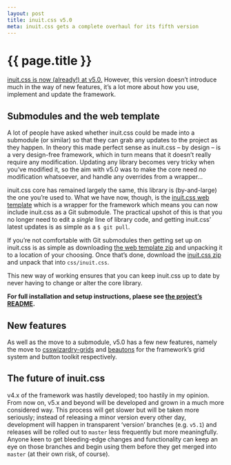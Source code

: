 ```yaml
---
layout: post
title: inuit.css v5.0
meta: inuit.css gets a complete overhaul for its fifth version
---
```


# {{ page.title }}

[inuit.css is now (already!) at v5.0.](https://github.com/csswizardry/inuit.css)
However, this version doesn’t introduce much in the way of new features, it’s a
lot more about how you use, implement and update the framework.

## Submodules and the web template

A lot of people have asked whether inuit.css could be made into a submodule (or
similar) so that they can grab any updates to the project as they happen. In
theory this made perfect sense as inuit.css – by design – is a very design-free
framework, which in turn means that it doesn’t really require any modification.
Updating any library becomes very tricky when you’ve modified it, so the aim
with v5.0 was to make the core need _no_ modification whatsoever, and handle any
overrides from a wrapper…

inuit.css core has remained largely the same, this library is (by-and-large) the
one you’re used to. What we have now, though, is the
[inuit.css web template](https://github.com/csswizardry/inuit.css-web-template)
which is a wrapper for the framework which means you can now include inuit.css
as a Git submodule. The practical upshot of this is that you no longer need to
edit a _single_ line of library code, and getting inuit.css’ latest updates is
as simple as a `$ git pull`.

If you’re not comfortable with Git submodules then getting set up on inuit.css
is as simple as downloading [the web template zip](https://github.com/csswizardry/inuit.css-web-template/archive/master.zip)
and unpacking it to a location of your choosing. Once that’s done, download the
[inuit.css zip](https://github.com/csswizardry/inuit.css/archive/master.zip) and
unpack that into `css/inuit.css`.

This new way of working ensures that you can keep inuit.css up to date by never
having to change or alter the core library.

**For full installation and setup instructions, plaese see [the project’s
README](https://github.com/csswizardry/inuit.css#readme).**

## New features

As well as the move to a submodule, v5.0 has a few new features, namely the move
to [csswizardry-grids](https://github.com/csswizardry/csswizardry-grids) and
[beautons](http://csswizardry.com/beautons/) for the framework’s grid system and
button toolkit respectively.

## The future of inuit.css

v4.x of the framework was hastily developed; too hastily in my opinion. From now
on, v5.x and beyond will be developed and grown in a much more considered way.
This process will get slower but will be taken more seriously; instead of
releasing a minor version every other day, development will happen in
transparent ‘version’ branches (e.g. `v5.1`) and releases will be rolled out to
`master` less frequently but more meaningfully. Anyone keen to get bleeding-edge
changes and functionality can keep an eye on those branches and begin using them
before they get merged into `master` (at their own risk, of course).
